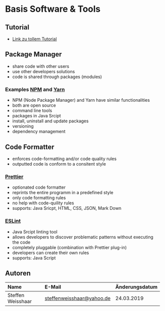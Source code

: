 # Basis Software & Tools

## Tutorial

- [Link zu tollem Tutorial](https://www.youtube.com)

## Package Manager

- share code with other users
- use other developers solutions
- code is shared through packages (modules)

### Examples [NPM](https://www.npmjs.com/) and [Yarn](https://yarnpkg.com/lang/en/)

- NPM (Node Package Manager) and Yarn have similar functionalities
- both are open source
- command line tools
- packages in Java Srcipt
- install, uninstall and update packages
- versioning
- dependency management

## Code Formatter

- enforces code-formatting and/or code quality rules
- outputted code is conform to a consitent style

### [Prettier](https://prettier.io/)

- optionated code formatter
- reprints the entire programm in a predefined style
- only code formatting rules
- no help with code-quility rules
- supports: Java Sricpt, HTML, CSS, JSON, Mark Down

### [ESLint](https://eslint.org/)

- Java Srcipt linting tool
- allows developers to discover problematic patterns without executing the code
- completely pluggable (combination with Prettier plug-in)
- developers can create their own rules
- supports: Java Script

## Autoren

| Name | E-Mail | Änderungsdatum |
|:-----|:-------|:---------------|
|Steffen Weisshaar      |steffenweisshaar@yahoo.de        |24.03.2019                |

